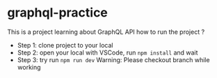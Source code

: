 # graphql-practice
This is a project learning about GraphQL API
how to run the project ?
- Step 1: clone project to your local
- Step 2: open your local with VSCode, run `npm install` and wait
- Step 3: try run `npm run dev`
Warning: Please checkout branch while working
